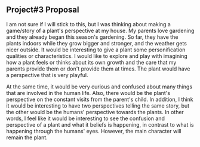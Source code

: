 ## Project#3 Proposal

I am not sure if I will stick to this, but I was thinking about making a game/story of a plant's perspective at my house. My parents love gardening and they already began this season's gardening. So far, they have the plants indoors while they grow bigger and stronger, and the weather gets nicer outside. It would be interesting to give a plant some personification qualities or characteristics. I would like to explore and play with imagining how a plant feels or thinks about its own growth and the care that my parents provide them or don't provide them at times. The plant would have a perspective that is very playful.

At the same time, it would be very curious and confused about many things that are involved in the human life. Also, there would be the plant's perspective on the constant visits from the parent's child. In addition, I think it would be interesting to have two perspectives telling the same story, but the other would be the humans' perspective towards the plants. In other words, I feel like it would be interesting to see the confusion and perspective of a plant and what it beliefs is happening, in contrast to what is happening through the humans' eyes. However, the main character will remain the plant. 
